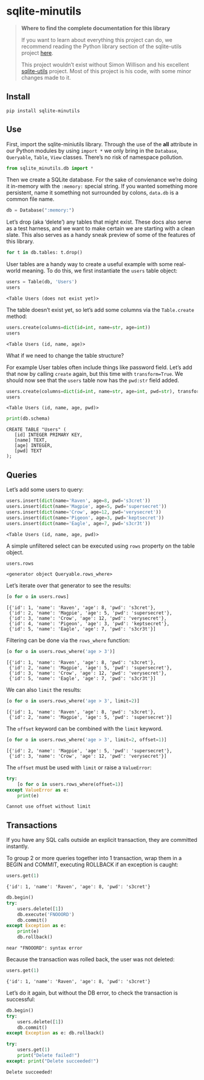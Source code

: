 # sqlite-minutils


<!-- WARNING: THIS FILE WAS AUTOGENERATED! DO NOT EDIT! -->

<div>

> **Where to find the complete documentation for this library**
>
> If you want to learn about everything this project can do, we
> recommend reading the Python library section of the sqlite-utils
> project
> [here](https://sqlite-utils.datasette.io/en/stable/python-api.html).
>
> This project wouldn’t exist without Simon Willison and his excellent
> [sqlite-utils](https://github.com/simonw/sqlite-utils) project. Most
> of this project is his code, with some minor changes made to it.

</div>

## Install

    pip install sqlite-minutils

## Use

First, import the sqlite-miniutils library. Through the use of the
**all** attribute in our Python modules by using `import *` we only
bring in the `Database`, `Queryable`, `Table`, `View` classes. There’s
no risk of namespace pollution.

``` python
from sqlite_minutils.db import *
```

Then we create a SQLite database. For the sake of convienance we’re
doing it in-memory with the `:memory:` special string. If you wanted
something more persistent, name it something not surrounded by colons,
`data.db` is a common file name.

``` python
db = Database(":memory:")
```

Let’s drop (aka ‘delete’) any tables that might exist. These docs also
serve as a test harness, and we want to make certain we are starting
with a clean slate. This also serves as a handy sneak preview of some of
the features of this library.

``` python
for t in db.tables: t.drop()
```

User tables are a handy way to create a useful example with some
real-world meaning. To do this, we first instantiate the `users` table
object:

``` python
users = Table(db, 'Users')
users
```

    <Table Users (does not exist yet)>

The table doesn’t exist yet, so let’s add some columns via the
`Table.create` method:

``` python
users.create(columns=dict(id=int, name=str, age=int))
users
```

    <Table Users (id, name, age)>

What if we need to change the table structure?

For example User tables often include things like password field. Let’s
add that now by calling `create` again, but this time with
`transform=True`. We should now see that the `users` table now has the
`pwd:str` field added.

``` python
users.create(columns=dict(id=int, name=str, age=int, pwd=str), transform=True, pk='id')
users
```

    <Table Users (id, name, age, pwd)>

``` python
print(db.schema)
```

    CREATE TABLE "Users" (
       [id] INTEGER PRIMARY KEY,
       [name] TEXT,
       [age] INTEGER,
       [pwd] TEXT
    );

## Queries

Let’s add some users to query:

``` python
users.insert(dict(name='Raven', age=8, pwd='s3cret'))
users.insert(dict(name='Magpie', age=5, pwd='supersecret'))
users.insert(dict(name='Crow', age=12, pwd='verysecret'))
users.insert(dict(name='Pigeon', age=3, pwd='keptsecret'))
users.insert(dict(name='Eagle', age=7, pwd='s3cr3t'))
```

    <Table Users (id, name, age, pwd)>

A simple unfiltered select can be executed using `rows` property on the
table object.

``` python
users.rows
```

    <generator object Queryable.rows_where>

Let’s iterate over that generator to see the results:

``` python
[o for o in users.rows]
```

    [{'id': 1, 'name': 'Raven', 'age': 8, 'pwd': 's3cret'},
     {'id': 2, 'name': 'Magpie', 'age': 5, 'pwd': 'supersecret'},
     {'id': 3, 'name': 'Crow', 'age': 12, 'pwd': 'verysecret'},
     {'id': 4, 'name': 'Pigeon', 'age': 3, 'pwd': 'keptsecret'},
     {'id': 5, 'name': 'Eagle', 'age': 7, 'pwd': 's3cr3t'}]

Filtering can be done via the `rows_where` function:

``` python
[o for o in users.rows_where('age > 3')]
```

    [{'id': 1, 'name': 'Raven', 'age': 8, 'pwd': 's3cret'},
     {'id': 2, 'name': 'Magpie', 'age': 5, 'pwd': 'supersecret'},
     {'id': 3, 'name': 'Crow', 'age': 12, 'pwd': 'verysecret'},
     {'id': 5, 'name': 'Eagle', 'age': 7, 'pwd': 's3cr3t'}]

We can also `limit` the results:

``` python
[o for o in users.rows_where('age > 3', limit=2)]
```

    [{'id': 1, 'name': 'Raven', 'age': 8, 'pwd': 's3cret'},
     {'id': 2, 'name': 'Magpie', 'age': 5, 'pwd': 'supersecret'}]

The `offset` keyword can be combined with the `limit` keyword.

``` python
[o for o in users.rows_where('age > 3', limit=2, offset=1)]
```

    [{'id': 2, 'name': 'Magpie', 'age': 5, 'pwd': 'supersecret'},
     {'id': 3, 'name': 'Crow', 'age': 12, 'pwd': 'verysecret'}]

The `offset` must be used with `limit` or raise a `ValueError`:

``` python
try:
    [o for o in users.rows_where(offset=1)]
except ValueError as e:
    print(e)
```

    Cannot use offset without limit

## Transactions

If you have any SQL calls outside an explicit transaction, they are
committed instantly.

To group 2 or more queries together into 1 transaction, wrap them in a
BEGIN and COMMIT, executing ROLLBACK if an exception is caught:

``` python
users.get(1)
```

    {'id': 1, 'name': 'Raven', 'age': 8, 'pwd': 's3cret'}

``` python
db.begin()
try:
    users.delete([1])
    db.execute('FNOOORD')
    db.commit()
except Exception as e:
    print(e)
    db.rollback()
```

    near "FNOOORD": syntax error

Because the transaction was rolled back, the user was not deleted:

``` python
users.get(1)
```

    {'id': 1, 'name': 'Raven', 'age': 8, 'pwd': 's3cret'}

Let’s do it again, but without the DB error, to check the transaction is
successful:

``` python
db.begin()
try:
    users.delete([1])
    db.commit()
except Exception as e: db.rollback()
```

``` python
try:
    users.get(1)
    print("Delete failed!")
except: print("Delete succeeded!")
```

    Delete succeeded!
